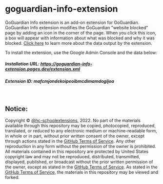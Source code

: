 # goguardian-info-extension

GoGuardian Info extension is an add-on extension for GoGuardian. GoGuardian Info extension modifies the GoGuardian "website blocked" page by adding an icon in the corner of the page. When you click this icon, a box will appear with information about what was blocked and why it was blocked. [Click here](https://github.com/hc-schoolextensions/the-slcs-extension/wiki/%22Website-blocked%22-info) to learn more about the data output by the extension. 

To install the extension, use the Google Admin Console and the data below:

##### Installation URL: https://goguardian-info-extension.pages.dev/extension.xml

##### Extension ID: mafcmjondekoipeoibmcdimamdogljoa
<br>

## Notice:

Copyright © [@hc-schoolextensions](https://github.com/hc-schoolextensions/ '@hc-schoolextensions'), 2022. No part of the materials available through this repository may be copied, photocopied, reproduced, translated, or reduced to any electronic medium or machine-readable form, in whole or in part, without prior written consent of the owner, except through actions stated in the [GitHub Terms of Service](https://docs.github.com/en/site-policy/github-terms/github-terms-of-service#5-license-grant-to-other-users). Any other reproduction in any form without the permission of the owner is prohibited. All materials contained in this repository are protected by United States copyright law and may not be reproduced, distributed, transmitted, displayed, published, or broadcast without the prior written permission of the owner, except as stated in the [GitHub Terms of Service](https://docs.github.com/en/site-policy/github-terms/github-terms-of-service#5-license-grant-to-other-users). As stated in the [GitHub Terms of Service](https://docs.github.com/en/site-policy/github-terms/github-terms-of-service#5-license-grant-to-other-users), the materials in this repository may be viewed and forked.